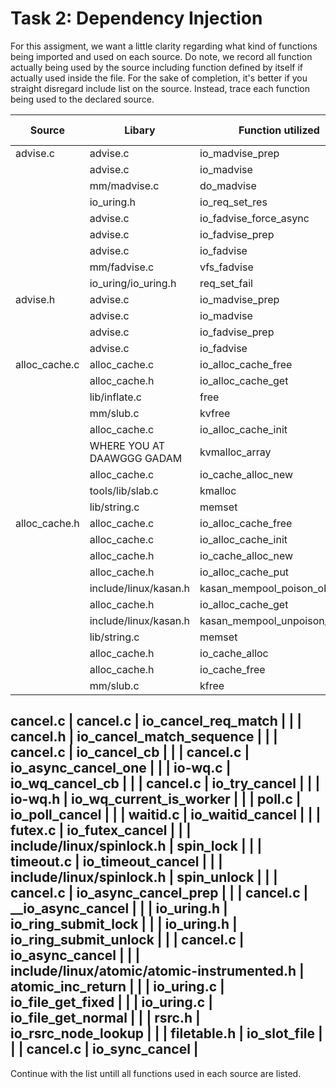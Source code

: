 # Task 2: Dependency Injection
For this assigment, we want a little clarity regarding what kind of functions being imported and used on each source. Do note, we record all function actually being used by the source including function defined by itself if actually used inside the file. For the sake of completion, it's better if you straight disregard include list on the source. Instead, trace each function being used to the declared source.

Source | Libary | Function utilized | Time Used
-------|--------|--------------| ------------------
advise.c | advise.c | io_madvise_prep | 1
| | advise.c | io_madvise | 1
| | mm/madvise.c | do_madvise | 1
| | io_uring.h | io_req_set_res | 2
| | advise.c | io_fadvise_force_async | 3
| | advise.c | io_fadvise_prep | 1
| | advise.c | io_fadvise | 1
| | mm/fadvise.c | vfs_fadvise | 1
| | io_uring/io_uring.h | req_set_fail | 1 
advise.h | advise.c | io_madvise_prep | 1
| | advise.c | io_madvise | 1
| | advise.c | io_fadvise_prep | 1
| | advise.c | io_fadvise | 1
alloc_cache.c | alloc_cache.c | io_alloc_cache_free | 1
| | alloc_cache.h | io_alloc_cache_get | 1
| | lib/inflate.c | free | 1
| | mm/slub.c | kvfree | 1
| | alloc_cache.c | io_alloc_cache_init | 1
| | WHERE YOU AT DAAWGGG GADAM | kvmalloc_array | 1
| | alloc_cache.c | io_cache_alloc_new | 1
| | tools/lib/slab.c | kmalloc | 1
| | lib/string.c | memset | 1
alloc_cache.h | alloc_cache.c | io_alloc_cache_free | 1
| | alloc_cache.c | io_alloc_cache_init | 1
| | alloc_cache.h | io_cache_alloc_new | 2
| | alloc_cache.h | io_alloc_cache_put | 2
| | include/linux/kasan.h | kasan_mempool_poison_object | 1
| | alloc_cache.h | io_alloc_cache_get | 2
| | include/linux/kasan.h | kasan_mempool_unpoison_object | 1
| | lib/string.c | memset | 1
| | alloc_cache.h | io_cache_alloc | 1
| | alloc_cache.h | io_cache_free | 1
| | mm/slub.c | kfree | 1

cancel.c | cancel.c | io_cancel_req_match | 
| | cancel.h | io_cancel_match_sequence |
| | cancel.c | io_cancel_cb |
| | cancel.c | io_async_cancel_one |
| | io-wq.c | io_wq_cancel_cb |
| | cancel.c | io_try_cancel |
| | io-wq.h | io_wq_current_is_worker | 
| | poll.c | io_poll_cancel |
| | waitid.c | io_waitid_cancel |
| | futex.c | io_futex_cancel |
| | include/linux/spinlock.h | spin_lock |
| | timeout.c | io_timeout_cancel | 
| | include/linux/spinlock.h | spin_unlock |
| | cancel.c | io_async_cancel_prep |
| | cancel.c | __io_async_cancel |
| | io_uring.h | io_ring_submit_lock |
| | io_uring.h | io_ring_submit_unlock |
| | cancel.c | io_async_cancel |
| | include/linux/atomic/atomic-instrumented.h | atomic_inc_return |
| | io_uring.c | io_file_get_fixed |
| | io_uring.c | io_file_get_normal | 
| | rsrc.h | io_rsrc_node_lookup |
| | filetable.h | io_slot_file |
| | cancel.c | io_sync_cancel |
-------------------

Continue with the list untill all functions used in each source are listed.
